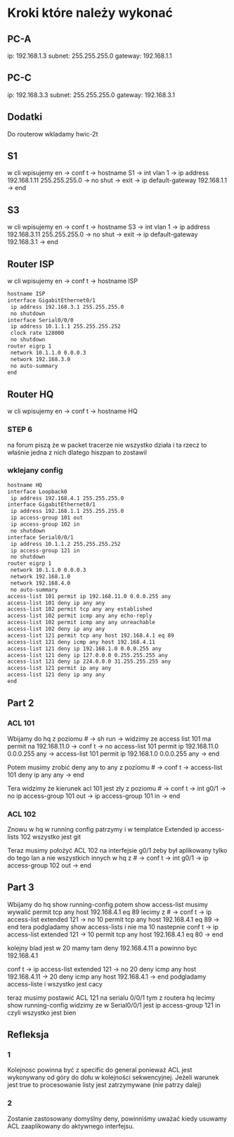 # Kroki które należy wykonać

## PC-A

ip: 192.168.1.3
subnet: 255.255.255.0
gateway: 192.168.1.1

## PC-C

ip: 192.168.3.3
subnet: 255.255.255.0
gateway: 192.168.3.1

## Dodatki

Do routerow wkladamy hwic-2t

## S1

w cli wpisujemy
en -> conf t -> hostname S1 -> int vlan 1 -> ip address 192.168.1.11 255.255.255.0 -> no shut
-> exit -> ip default-gateway 192.168.1.1 -> end

## S3

w cli wpisujemy
en -> conf t -> hostname S3 -> int vlan 1 -> ip address 192.168.3.11 255.255.255.0 -> no shut
-> exit -> ip default-gateway 192.168.3.1 -> end

## Router ISP

w cli wpisujemy
en -> conf t -> hostname ISP

```txt
hostname ISP
interface GigabitEthernet0/1
 ip address 192.168.3.1 255.255.255.0
 no shutdown
interface Serial0/0/0
 ip address 10.1.1.1 255.255.255.252
 clock rate 128000
 no shutdown
router eigrp 1
 network 10.1.1.0 0.0.0.3
 network 192.168.3.0
 no auto-summary
end
```

## Router HQ

w cli wpisujemy
en -> conf t -> hostname HQ

### STEP 6

na forum piszą że w packet tracerze nie wszystko działa i ta rzecz to właśnie jedna z nich
dlatego hiszpan to zostawil

### wklejany config

```txt
hostname HQ
interface Loopback0
 ip address 192.168.4.1 255.255.255.0
interface GigabitEthernet0/1
 ip address 192.168.1.1 255.255.255.0
 ip access-group 101 out
 ip access-group 102 in
 no shutdown
interface Serial0/0/1
 ip address 10.1.1.2 255.255.255.252
 ip access-group 121 in
 no shutdown
router eigrp 1
 network 10.1.1.0 0.0.0.3
 network 192.168.1.0
 network 192.168.4.0
 no auto-summary
access-list 101 permit ip 192.168.11.0 0.0.0.255 any
access-list 101 deny ip any any
access-list 102 permit tcp any any established
access-list 102 permit icmp any any echo-reply
access-list 102 permit icmp any any unreachable
access-list 102 deny ip any any
access-list 121 permit tcp any host 192.168.4.1 eq 89
access-list 121 deny icmp any host 192.168.4.11
access-list 121 deny ip 192.168.1.0 0.0.0.255 any
access-list 121 deny ip 127.0.0.0 0.255.255.255 any
access-list 121 deny ip 224.0.0.0 31.255.255.255 any
access-list 121 permit ip any any
access-list 121 deny ip any any
end
```

## Part 2

### ACL 101

Wbijamy do hq
z poziomu # -> sh run -> widzimy ze access list 101 ma permit na 192.168.11.0 -> conf t -> no access-list 101 permit ip 192.168.11.0 0.0.0.255 any -> access-list 101 permit ip 192.168.1.0 0.0.0.255 any -> end

Potem musimy zrobić deny any to any
z poziomu # -> conf t -> access-list 101 deny ip any any -> end

Tera widzimy że kierunek acl 101 jest zły
z poziomu # -> conf t -> int g0/1 -> no ip access-group 101 out -> ip access-group 101 in -> end

### ACL 102

Znowu w hq
w running config patrzymy i w templatce
Extended ip access-lists 102
wszystko jest git

Teraz musimy położyć ACL 102 na interfejsie g0/1 żeby był aplikowany tylko do tego lan a nie wszystkich innych
w hq z # -> conf t -> int g0/1 -> ip access-group 102 out -> end

## Part 3

Wbijamy do hq
show running-config potem show access-list
musimy wywalić permit tcp any host 192.168.4.1 eq 89
lecimy z # -> conf t -> ip access-list extended 121 -> no 10 permit tcp any host 192.168.4.1 eq 89 -> end
tera podgladamy show access-lists i nie ma 10
nastepnie conf t -> ip access-list extended 121 -> 10 permit tcp any host 192.168.4.1 eq 80 -> end

kolejny blad jest w 20 mamy tam deny 192.168.4.11 a powinno byc 192.168.4.1

conf t -> ip access-list extended 121 -> no 20 deny icmp any host 192.168.4.11 -> 20 deny icmp any host 192.168.4.1 ->  end
podgladamy access-liste i wszystko jest cacy

teraz musimy postawić ACL 121 na serialu 0/0/1 tym z routera hq
lecimy show running-config
widzimy ze w Serial0/0/1 jest ip access-group 121 in
czyli wszystko jest bien

## Refleksja

### 1

Kolejnosc powinna być z specific do general ponieważ ACL jest wykonywany od góry do dołu w kolejności sekwencyjnej. Jeżeli warunek jest true to procesowanie listy jest zatrzymywane (nie patrzy dalej)

### 2

Zostanie zastosowany domyślny deny, powinniśmy uważać kiedy usuwamy ACL zaaplikowany do aktywnego interfejsu.
